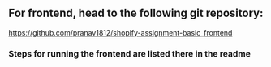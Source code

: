## For frontend, head to the following git repository:

https://github.com/pranav1812/shopify-assignment-basic_frontend

### Steps for running the frontend are listed there in the readme